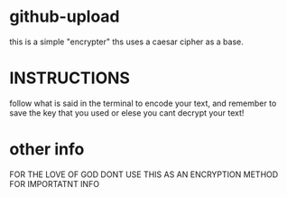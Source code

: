 # github-upload
this is a simple "encrypter" ths uses a caesar cipher as a base.
# INSTRUCTIONS # 
follow what is said in the terminal to encode your text, and remember to save the key that you used or elese you cant decrypt your text!

# other info #
FOR THE LOVE OF GOD DONT USE THIS AS AN ENCRYPTION METHOD FOR IMPORTATNT INFO
